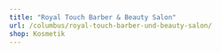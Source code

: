 ```yaml
---
title: "Royal Touch Barber & Beauty Salon"
url: /columbus/royal-touch-barber-und-beauty-salon/
shop: Kosmetik
---
```

